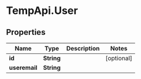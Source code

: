 # TempApi.User

## Properties

Name | Type | Description | Notes
------------ | ------------- | ------------- | -------------
**id** | **String** |  | [optional] 
**useremail** | **String** |  | 



